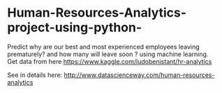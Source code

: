 # Human-Resources-Analytics-project-using-python-
Predict why are our best and most experienced employees leaving prematurely? and how many will leave soon ? using machine learning.  
Get data from here https://www.kaggle.com/ludobenistant/hr-analytics 

See in details here:  http://www.datascienceway.com/human-resources-analytics
